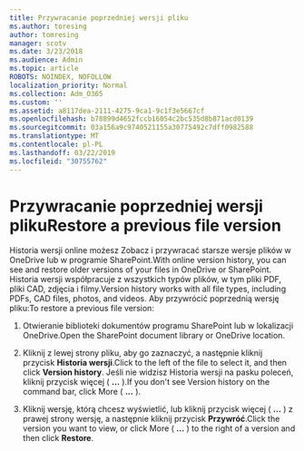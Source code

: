 ```yaml
---
title: Przywracanie poprzedniej wersji pliku
ms.author: toresing
author: tomresing
manager: scotv
ms.date: 3/23/2018
ms.audience: Admin
ms.topic: article
ROBOTS: NOINDEX, NOFOLLOW
localization_priority: Normal
ms.collection: Adm_O365
ms.custom: ''
ms.assetid: a8117dea-2111-4275-9ca1-9c1f3e5667cf
ms.openlocfilehash: b78899d4652fccb16054c2bc535d8b871acd0139
ms.sourcegitcommit: 03a156a9c9740521155a30775492c7dff0982588
ms.translationtype: MT
ms.contentlocale: pl-PL
ms.lasthandoff: 03/22/2019
ms.locfileid: "30755762"
---
```

# <a name="restore-a-previous-file-version"></a><span data-ttu-id="f49ce-102">Przywracanie poprzedniej wersji pliku</span><span class="sxs-lookup"><span data-stu-id="f49ce-102">Restore a previous file version</span></span>

<span data-ttu-id="f49ce-103">Historia wersji online możesz Zobacz i przywracać starsze wersje plików w OneDrive lub w programie SharePoint.</span><span class="sxs-lookup"><span data-stu-id="f49ce-103">With online version history, you can see and restore older versions of your files in OneDrive or SharePoint.</span></span> <span data-ttu-id="f49ce-104">Historia wersji współpracuje z wszystkich typów plików, w tym pliki PDF, pliki CAD, zdjęcia i filmy.</span><span class="sxs-lookup"><span data-stu-id="f49ce-104">Version history works with all file types, including PDFs, CAD files, photos, and videos.</span></span> <span data-ttu-id="f49ce-105">Aby przywrócić poprzednią wersję pliku:</span><span class="sxs-lookup"><span data-stu-id="f49ce-105">To restore a previous file version:</span></span>
  
1. <span data-ttu-id="f49ce-106">Otwieranie biblioteki dokumentów programu SharePoint lub w lokalizacji OneDrive.</span><span class="sxs-lookup"><span data-stu-id="f49ce-106">Open the SharePoint document library or OneDrive location.</span></span>
    
2. <span data-ttu-id="f49ce-107">Kliknij z lewej strony pliku, aby go zaznaczyć, a następnie kliknij przycisk **Historia wersji**.</span><span class="sxs-lookup"><span data-stu-id="f49ce-107">Click to the left of the file to select it, and then click **Version history**.</span></span> <span data-ttu-id="f49ce-108">Jeśli nie widzisz Historia wersji na pasku poleceń, kliknij przycisk więcej ( **...** ).</span><span class="sxs-lookup"><span data-stu-id="f49ce-108">If you don't see Version history on the command bar, click More ( **...** ).</span></span> 
    
3. <span data-ttu-id="f49ce-109">Kliknij wersję, którą chcesz wyświetlić, lub kliknij przycisk więcej ( **...** ) z prawej strony wersję, a następnie kliknij przycisk **Przywróć**.</span><span class="sxs-lookup"><span data-stu-id="f49ce-109">Click the version you want to view, or click More ( **...** ) to the right of a version and then click **Restore**.</span></span>
    

